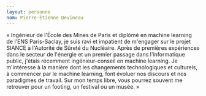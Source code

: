 ```yaml
---
layout: personne 
nom: Pierre-Étienne Devineau
---
```


« Ingénieur de l'École des Mines de Paris et diplômé en machine learning de l'ENS Paris-Saclay, je suis ravi et impatient de m'engager sur le projet SIANCE à l'Autorité de Sûreté du Nucléaire. Après de premières expériences dans le secteur de l'énergie et un premier passage dans l'informatique public, j'étais récemment ingénieur-conseil en machine learning. Je m'intéresse à la manière dont les changements technologiques et culturels, à commencer par le machine learning, font évoluer nos discours et nos paradigmes de travail. Sur mon temps libre, vous pourrez souvent me retrouver pour un footing, un festival ou un musée. » 
